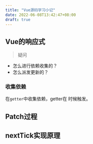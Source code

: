 ```yaml
---
title: "Vue源码学习小记"
date: 2022-06-08T13:42:47+08:00
draft: true
---
```


## Vue的响应式
> 疑问
- 怎么进行依赖收集的？
- 怎么派发更新的？

### 收集依赖
在`getter`中收集依赖，getter在  时候触发。

## Patch过程

## nextTick实现原理
